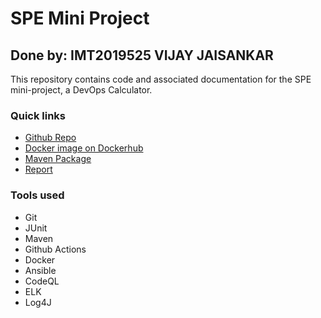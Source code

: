 # SPE Mini Project

## Done by: IMT2019525 VIJAY JAISANKAR

This repository contains code and associated documentation for the SPE mini-project, a DevOps Calculator.

### Quick links
- [Github Repo](https://github.com/vijay-jaisankar/spe-mini-project)
- [Docker image on Dockerhub](https://hub.docker.com/repository/docker/thehungrypigeon/calc/general)
- [Maven Package](https://github.com/vijay-jaisankar/spe-mini-project/packages/1818916)
- [Report](./docs/REPORT.md)

### Tools used
- Git
- JUnit
- Maven
- Github Actions
- Docker
- Ansible
- CodeQL
- ELK
- Log4J